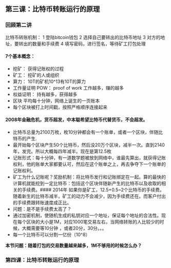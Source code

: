 ## 第三课：比特币转账运行的原理
### 回顾第二讲
比特币转账机制：
1 登陆bitcoin钱包
2 选择自己要转出的比特币地址
3 对方的地址，要转出的数量和手续费
4 填写密码，进行签名，等待矿工打包处理



#### 7个基本概念：
- 挖矿： 获得记账权的过程
- 矿工： 挖矿的人或组织
- 算力： 10T的矿机10^13有10T的算力 
- 工作量证明 POW： proof of work 工作越多，赚的越多
- 权益证明： 持有越多，获得越多
- 区块 平均每十分钟，网络上诞生的一页账本
- 每个区块被打上时间戳，按照严格顺序连接起来

#### 2008年金融危机，货币超发，中本聪希望比特币代替货币，不会超发。
- 比特币总量为2100万枚，枚10分钟都会有一个账单，或者一个区块，伴随比特币的产生.
- 最开始每个区块产生50个比特币，然后没20万个区块，减半一次。直到2140年，发完。所以大概每四年减半。现在是第12.5枚
- 记账形式：每十分钟，有一道数学题被放到网络中，谁最先算出，就获得记账权利，他的账单大家都要认可，然后在这个账单之上，再去争夺下一个账单的记账权利。
- 矿工为什么记账呢？奖励机制：将比特币发行和记账绑定在一起。算的最快的计算机就能挖到一定比特币：包括这个区块伴随新产生的比特币以及收取的相关的手续费。#### 2014年
如果你是矿工，12.5+0.5~2个比特币的手续费。随着新生的比特币减半，矿工的动力不会减少，因为手续费还在。而客户付出的手续费跟转账速度成正比。
- 问题：是不是手续费太高了？
- 通过加密机制，使随机生成的私钥对应一个地址，保证每个地址的合法性。现在每个区块的大小是1M，对应1000笔交易左右，当网络转账的人比较少的时候，大概需要等10分钟
，或者20分，30分。。。
- 每一个比特币可以分割一亿份（10^8）

**本节问题：随着打包的交易数量越来越多，1M不够用的时候怎么办？**

### 第四课：比特币转账运行的原理
